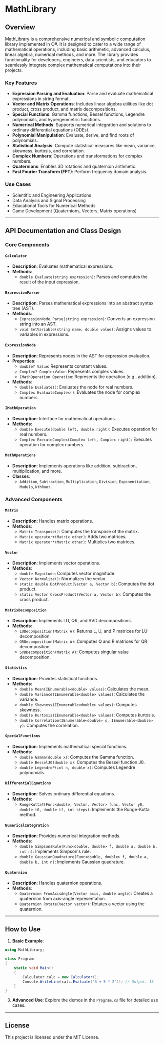 # MathLibrary

## Overview
MathLibrary is a comprehensive numerical and symbolic computation library implemented in C#. It is designed to cater to a wide range of mathematical operations, including basic arithmetic, advanced calculus, linear algebra, numerical methods, and more. The library provides functionality for developers, engineers, data scientists, and educators to seamlessly integrate complex mathematical computations into their projects.

### Key Features
- **Expression Parsing and Evaluation**: Parse and evaluate mathematical expressions in string format.
- **Vector and Matrix Operations**: Includes linear algebra utilities like dot product, cross product, and matrix decompositions.
- **Special Functions**: Gamma functions, Bessel functions, Legendre polynomials, and hypergeometric functions.
- **Numerical Methods**: Supports numerical integration and solutions to ordinary differential equations (ODEs).
- **Polynomial Manipulation**: Evaluate, derive, and find roots of polynomials.
- **Statistical Analysis**: Compute statistical measures like mean, variance, skewness, kurtosis, and correlation.
- **Complex Numbers**: Operations and transformations for complex numbers.
- **Quaternions**: Enables 3D rotations and quaternion arithmetic.
- **Fast Fourier Transform (FFT)**: Perform frequency domain analysis.

### Use Cases
- Scientific and Engineering Applications
- Data Analysis and Signal Processing
- Educational Tools for Numerical Methods
- Game Development (Quaternions, Vectors, Matrix operations)

---

## API Documentation and Class Design

### Core Components

#### `Calculator`
- **Description**: Evaluates mathematical expressions.
- **Methods**:
    - `double Evaluate(string expression)`: Parses and computes the result of the input expression.

#### `ExpressionParser`
- **Description**: Parses mathematical expressions into an abstract syntax tree (AST).
- **Methods**:
    - `ExpressionNode Parse(string expression)`: Converts an expression string into an AST.
    - `void SetVariable(string name, double value)`: Assigns values to variables in expressions.

#### `ExpressionNode`
- **Description**: Represents nodes in the AST for expression evaluation.
- **Properties**:
    - `double? Value`: Represents constant values.
    - `Complex? ComplexValue`: Represents complex values.
    - `IMathOperation Operation`: Represents the operation (e.g., addition).
- **Methods**:
    - `double Evaluate()`: Evaluates the node for real numbers.
    - `Complex EvaluateComplex()`: Evaluates the node for complex numbers.

#### `IMathOperation`
- **Description**: Interface for mathematical operations.
- **Methods**:
    - `double Execute(double left, double right)`: Executes operation for real numbers.
    - `Complex ExecuteComplex(Complex left, Complex right)`: Executes operation for complex numbers.

#### `MathOperations`
- **Description**: Implements operations like addition, subtraction, multiplication, and more.
- **Classes**:
    - `Addition`, `Subtraction`, `Multiplication`, `Division`, `Exponentiation`, `Modulo`, `NthRoot`.

### Advanced Components

#### `Matrix`
- **Description**: Handles matrix operations.
- **Methods**:
    - `Matrix Transpose()`: Computes the transpose of the matrix.
    - `Matrix operator+(Matrix other)`: Adds two matrices.
    - `Matrix operator*(Matrix other)`: Multiplies two matrices.

#### `Vector`
- **Description**: Implements vector operations.
- **Methods**:
    - `double Magnitude`: Computes vector magnitude.
    - `Vector Normalize()`: Normalizes the vector.
    - `static double DotProduct(Vector a, Vector b)`: Computes the dot product.
    - `static Vector CrossProduct(Vector a, Vector b)`: Computes the cross product.

#### `MatrixDecomposition`
- **Description**: Implements LU, QR, and SVD decompositions.
- **Methods**:
    - `LUDecomposition(Matrix A)`: Returns L, U, and P matrices for LU decomposition.
    - `QRDecomposition(Matrix A)`: Computes Q and R matrices for QR decomposition.
    - `SVDDecomposition(Matrix A)`: Computes singular value decomposition.

#### `Statistics`
- **Description**: Provides statistical functions.
- **Methods**:
    - `double Mean(IEnumerable<double> values)`: Calculates the mean.
    - `double Variance(IEnumerable<double> values)`: Calculates the variance.
    - `double Skewness(IEnumerable<double> values)`: Computes skewness.
    - `double Kurtosis(IEnumerable<double> values)`: Computes kurtosis.
    - `double Correlation(IEnumerable<double> x, IEnumerable<double> y)`: Computes the correlation.

#### `SpecialFunctions`
- **Description**: Implements mathematical special functions.
- **Methods**:
    - `double Gamma(double x)`: Computes the Gamma function.
    - `double BesselJ0(double x)`: Computes the Bessel function J0.
    - `double LegendreP(int n, double x)`: Computes Legendre polynomials.

#### `DifferentialEquations`
- **Description**: Solves ordinary differential equations.
- **Methods**:
    - `RungeKutta4(Func<double, Vector, Vector> func, Vector y0, double t0, double tf, int steps)`: Implements the Runge-Kutta method.

#### `NumericalIntegration`
- **Description**: Provides numerical integration methods.
- **Methods**:
    - `double SimpsonsRule(Func<double, double> f, double a, double b, int n)`: Implements Simpson's rule.
    - `double GaussianQuadrature(Func<double, double> f, double a, double b, int n)`: Implements Gaussian quadrature.

#### `Quaternion`
- **Description**: Handles quaternion operations.
- **Methods**:
    - `Quaternion FromAxisAngle(Vector axis, double angle)`: Creates a quaternion from axis-angle representation.
    - `Quaternion Rotate(Vector vector)`: Rotates a vector using the quaternion.

---

## How to Use
1. **Basic Example**:
```csharp
using MathLibrary;

class Program
{
    static void Main()
    {
        Calculator calc = new Calculator();
        Console.WriteLine(calc.Evaluate("3 + 5 * 2")); // Output: 13
    }
}
```

3. **Advanced Use**: Explore the demos in the `Program.cs` file for detailed use cases.

---
## License
This project is licensed under the MIT License.

